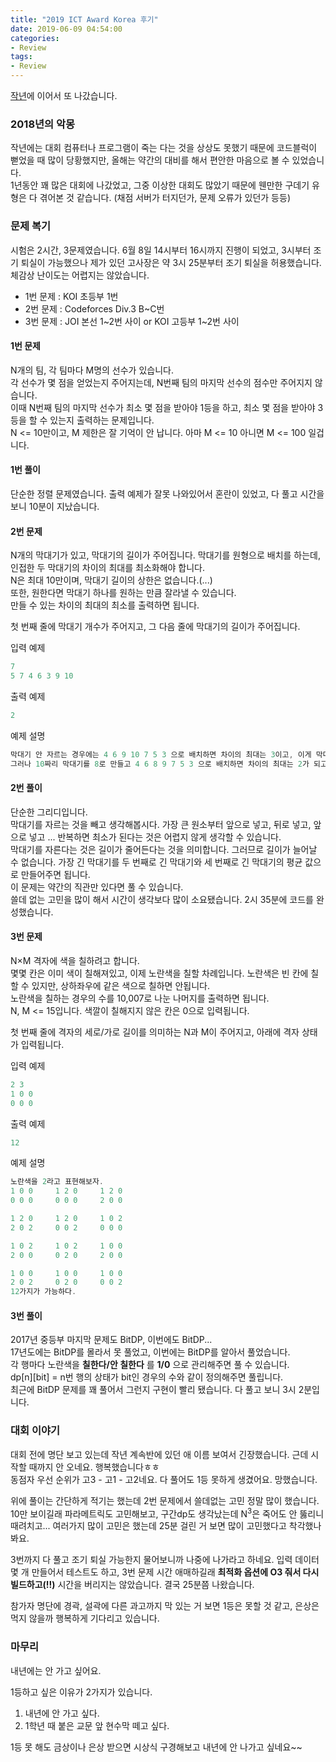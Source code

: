 ```yaml
---
title: "2019 ICT Award Korea 후기"
date: 2019-06-09 04:54:00
categories:
- Review
tags:
- Review
---
```


<a href = "https://justicehui.github.io/review/2018/06/11/ICTAwardKoreaReview/">작년</a>에 이어서 또 나갔습니다.

### 2018년의 악몽
작년에는 대회 컴퓨터나 프로그램이 죽는 다는 것을 상상도 못했기 때문에 코드블럭이 뻗었을 때 많이 당황했지만, 올해는 약간의 대비를 해서 편안한 마음으로 볼 수 있었습니다.<br>
1년동안 꽤 많은 대회에 나갔었고, 그중 이상한 대회도 많았기 때문에 웬만한 구데기 유형은 다 겪어본 것 같습니다. (채점 서버가 터지던가, 문제 오류가 있던가 등등)

### 문제 복기
시험은 2시간, 3문제였습니다. 6월 8일 14시부터 16시까지 진행이 되었고, 3시부터 조기 퇴실이 가능했으나 제가 있던 고사장은 약 3시 25분부터 조기 퇴실을 허용했습니다.<br>
체감상 난이도는 어렵지는 않았습니다.
* 1번 문제 : KOI 초등부 1번
* 2번 문제 : Codeforces Div.3 B~C번
* 3번 문제 : JOI 본선 1~2번 사이 or KOI 고등부 1~2번 사이

#### 1번 문제
N개의 팀, 각 팀마다 M명의 선수가 있습니다.<Br>
각 선수가 몇 점을 얻었는지 주어지는데, N번째 팀의 마지막 선수의 점수만 주어지지 않습니다.<br>
이때 N번째 팀의 마지막 선수가 최소 몇 점을 받아야 1등을 하고, 최소 몇 점을 받아야 3등을 할 수 있는지 출력하는 문제입니다.<br>
N <= 10만이고, M 제한은 잘 기억이 안 납니다. 아마 M <= 10 아니면 M <= 100 일겁니다.

#### 1번 풀이
단순한 정렬 문제였습니다. 출력 예제가 잘못 나와있어서 혼란이 있었고, 다 풀고 시간을 보니 10분이 지났습니다.

#### 2번 문제
N개의 막대기가 있고, 막대기의 길이가 주어집니다. 막대기를 원형으로 배치를 하는데, 인접한 두 막대기의 차이의 최대를 최소화해야 합니다.<br>
N은 최대 10만이며, 막대기 길이의 상한은 없습니다.(...)<br>
또한, 원한다면 막대기 하나를 원하는 만큼 잘라낼 수 있습니다.<Br>
만들 수 있는 차이의 최대의 최소를 출력하면 됩니다.

첫 번째 줄에 막대기 개수가 주어지고, 그 다음 줄에 막대기의 길이가 주어집니다.

입력 예제
```cpp
7
5 7 4 6 3 9 10
```

출력 예제
```cpp
2
```

예제 설명
```cpp
막대기 안 자르는 경우에는 4 6 9 10 7 5 3 으로 배치하면 차이의 최대는 3이고, 이게 막대기를 안 자르는 경우의 최솟값이다.
그러나 10짜리 막대기를 8로 만들고 4 6 8 9 7 5 3 으로 배치하면 차이의 최대는 2가 되고, 이게 최솟값이다.
```

#### 2번 풀이
단순한 그리디입니다.<br>
막대기를 자르는 것을 빼고 생각해봅시다. 가장 큰 원소부터 앞으로 넣고, 뒤로 넣고, 앞으로 넣고 ... 반복하면 최소가 된다는 것은 어렵지 않게 생각할 수 있습니다.<br>
막대기를 자른다는 것은 길이가 줄어든다는 것을 의미합니다. 그러므로 길이가 늘어날 수 없습니다. 가장 긴 막대기를 두 번째로 긴 막대기와 세 번째로 긴 막대기의 평균 값으로 만들어주면 됩니다.<br>
이 문제는 약간의 직관만 있다면 풀 수 있습니다.<br>
쓸데 없는 고민을 많이 해서 시간이 생각보다 많이 소요됐습니다. 2시 35분에 코드를 완성했습니다.

#### 3번 문제
N×M 격자에 색을 칠하려고 합니다.<br>
몇몇 칸은 이미 색이 칠해져있고, 이제 노란색을 칠할 차례입니다. 노란색은 빈 칸에 칠할 수 있지만, 상하좌우에 같은 색으로 칠하면 안됩니다.<br>
노란색을 칠하는 경우의 수를 10,007로 나눈 나머지를 출력하면 됩니다.<br>
N, M <= 15입니다. 색깔이 칠해지지 않은 칸은 0으로 입력됩니다.

첫 번째 줄에 격자의 세로/가로 길이를 의미하는 N과 M이 주어지고, 아래에 격자 상태가 입력됩니다.

입력 예제
```cpp
2 3
1 0 0
0 0 0
```

출력 예제
```cpp
12
```

예제 설명
```cpp
노란색을 2라고 표현해보자.
1 0 0     1 2 0     1 2 0
0 0 0     0 0 0     2 0 0

1 2 0     1 2 0     1 0 2
2 0 2     0 0 2     0 0 0

1 0 2     1 0 2     1 0 0
2 0 0     0 2 0     2 0 0

1 0 0     1 0 0     1 0 0
2 0 2     0 2 0     0 0 2
12가지가 가능하다.
```

#### 3번 풀이
2017년 중등부 마지막 문제도 BitDP, 이번에도 BitDP...<br>
17년도에는 BitDP를 몰라서 못 풀었고, 이번에는 BitDP를 알아서 풀었습니다.<br>
각 행마다 노란색을 **칠한다/안 칠한다** 를 **1/0** 으로 관리해주면 풀 수 있습니다.<br>
dp[n][bit] = n번 행의 상태가 bit인 경우의 수와 같이 정의해주면 풀립니다.<br>
최근에 BitDP 문제를 꽤 풀어서 그런지 구현이 빨리 됐습니다. 다 풀고 보니 3시 2분입니다.

### 대회 이야기
대회 전에 명단 보고 있는데 작년 계속반에 있던 애 이름 보여서 긴장했습니다. 근데 시작할 때까지 안 오네요. 행복했습니다ㅎㅎ<br>
동점자 우선 순위가 고3 - 고1 - 고2네요. 다 풀어도 1등 못하게 생겼어요. 망했습니다.

위에 풀이는 간단하게 적기는 했는데 2번 문제에서 쓸데없는 고민 정말 많이 했습니다. 10만 보이길래 파라메트릭도 고민해보고, 구간dp도 생각났는데 N<sup>3</sup>은 죽어도 안 뚫리니 때려치고... 여러가지 많이 고민은 했는데 25분 걸린 거 보면 많이 고민했다고 착각했나봐요.

3번까지 다 풀고 조기 퇴실 가능한지 물어보니까 나중에 나가라고 하네요. 입력 데이터 몇 개 만들어서 테스트도 하고, 3번 문제 시간 애매하길래 **최적화 옵션에 O3 줘서 다시 빌드하고(!!)** 시간을 버리지는 않았습니다. 결국 25분쯤 나왔습니다.

참가자 명단에 경곽, 설곽에 다른 과고까지 막 있는 거 보면 1등은 못할 것 같고, 은상은 먹지 않을까 행복하게 기다리고 있습니다.

### 마무리
내년에는 안 가고 싶어요.

1등하고 싶은 이유가 2가지가 있습니다.
1. 내년에 안 가고 싶다.
2. 1학년 때 붙은 교문 앞 현수막 떼고 싶다.

1등 못 해도 금상이나 은상 받으면 시상식 구경해보고 내년에 안 나가고 싶네요~~
